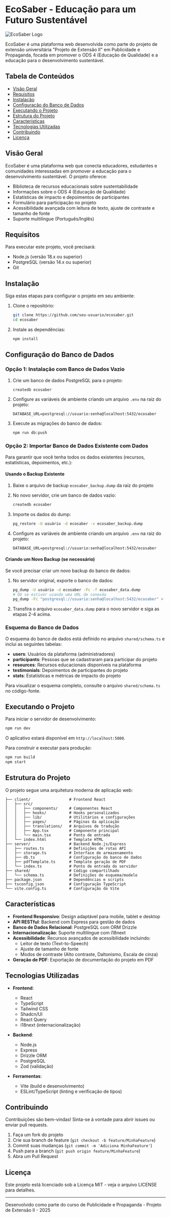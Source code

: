# EcoSaber - Educação para um Futuro Sustentável

![EcoSaber Logo](https://static.wixstatic.com/media/977b37_7e9c4c19bbea4a5dbe1ed07f57f89a45~mv2.png/v1/fill/w_200,h_95,al_c,q_90/977b37_7e9c4c19bbea4a5dbe1ed07f57f89a45~mv2.png)

EcoSaber é uma plataforma web desenvolvida como parte do projeto de extensão universitária "Projeto de Extensão II" em Publicidade e Propaganda, focada em promover o ODS 4 (Educação de Qualidade) e a educação para o desenvolvimento sustentável.

## Tabela de Conteúdos

- [Visão Geral](#visão-geral)
- [Requisitos](#requisitos)
- [Instalação](#instalação)
- [Configuração do Banco de Dados](#configuração-do-banco-de-dados)
- [Executando o Projeto](#executando-o-projeto)
- [Estrutura do Projeto](#estrutura-do-projeto)
- [Características](#características)
- [Tecnologias Utilizadas](#tecnologias-utilizadas)
- [Contribuindo](#contribuindo)
- [Licença](#licença)

## Visão Geral

EcoSaber é uma plataforma web que conecta educadores, estudantes e comunidades interessadas em promover a educação para o desenvolvimento sustentável. O projeto oferece:

- Biblioteca de recursos educacionais sobre sustentabilidade
- Informações sobre o ODS 4 (Educação de Qualidade)
- Estatísticas de impacto e depoimentos de participantes
- Formulário para participação no projeto
- Acessibilidade avançada com leitura de texto, ajuste de contraste e tamanho de fonte
- Suporte multilíngue (Português/Inglês)

## Requisitos

Para executar este projeto, você precisará:

- Node.js (versão 18.x ou superior)
- PostgreSQL (versão 14.x ou superior)
- Git

## Instalação

Siga estas etapas para configurar o projeto em seu ambiente:

1. Clone o repositório:
   ```bash
   git clone https://github.com/seu-usuario/ecosaber.git
   cd ecosaber
   ```

2. Instale as dependências:
   ```bash
   npm install
   ```

## Configuração do Banco de Dados

### Opção 1: Instalação com Banco de Dados Vazio

1. Crie um banco de dados PostgreSQL para o projeto:
   ```bash
   createdb ecosaber
   ```

2. Configure as variáveis de ambiente criando um arquivo `.env` na raiz do projeto:
   ```
   DATABASE_URL=postgresql://usuario:senha@localhost:5432/ecosaber
   ```

3. Execute as migrações do banco de dados:
   ```bash
   npm run db:push
   ```

### Opção 2: Importar Banco de Dados Existente com Dados

Para garantir que você tenha todos os dados existentes (recursos, estatísticas, depoimentos, etc.):

#### Usando o Backup Existente

1. Baixe o arquivo de backup `ecosaber_backup.dump` da raiz do projeto

2. No novo servidor, crie um banco de dados vazio:
   ```bash
   createdb ecosaber
   ```

3. Importe os dados do dump:
   ```bash
   pg_restore -U usuário -d ecosaber -v ecosaber_backup.dump
   ```

4. Configure as variáveis de ambiente criando um arquivo `.env` na raiz do projeto:
   ```
   DATABASE_URL=postgresql://usuario:senha@localhost:5432/ecosaber
   ```

#### Criando um Novo Backup (se necessário)

Se você precisar criar um novo backup do banco de dados:

1. No servidor original, exporte o banco de dados:
   ```bash
   pg_dump -U usuário -d ecosaber -Fc -f ecosaber_data.dump
   # OU se estiver usando uma URL de conexão
   pg_dump -Fc "postgresql://usuario:senha@localhost:5432/ecosaber" > ecosaber_data.dump
   ```

2. Transfira o arquivo `ecosaber_data.dump` para o novo servidor e siga as etapas 2-4 acima.

### Esquema do Banco de Dados

O esquema do banco de dados está definido no arquivo `shared/schema.ts` e inclui as seguintes tabelas:

- **users**: Usuários da plataforma (administradores)
- **participants**: Pessoas que se cadastraram para participar do projeto
- **resources**: Recursos educacionais disponíveis na plataforma
- **testimonials**: Depoimentos de participantes do projeto
- **stats**: Estatísticas e métricas de impacto do projeto

Para visualizar o esquema completo, consulte o arquivo `shared/schema.ts` no código-fonte.

## Executando o Projeto

Para iniciar o servidor de desenvolvimento:

```bash
npm run dev
```

O aplicativo estará disponível em `http://localhost:5000`.

Para construir e executar para produção:

```bash
npm run build
npm start
```

## Estrutura do Projeto

O projeto segue uma arquitetura moderna de aplicação web:

```
├── client/                 # Frontend React
│   ├── src/
│   │   ├── components/     # Componentes React
│   │   ├── hooks/          # Hooks personalizados
│   │   ├── lib/            # Utilitários e configurações
│   │   ├── pages/          # Páginas da aplicação
│   │   ├── translations/   # Arquivos de tradução
│   │   ├── App.tsx         # Componente principal
│   │   └── main.tsx        # Ponto de entrada
│   └── index.html          # Template HTML
├── server/                 # Backend Node.js/Express
│   ├── routes.ts           # Definições de rotas API
│   ├── storage.ts          # Interface de armazenamento
│   ├── db.ts               # Configuração do banco de dados
│   ├── pdfTemplate.ts      # Template geração de PDF
│   └── index.ts            # Ponto de entrada do servidor
├── shared/                 # Código compartilhado
│   └── schema.ts           # Definições de esquema/modelo
├── package.json            # Dependências e scripts
├── tsconfig.json           # Configuração TypeScript
└── vite.config.ts          # Configuração do Vite
```

## Características

- **Frontend Responsivo**: Design adaptável para mobile, tablet e desktop
- **API RESTful**: Backend com Express para gestão de dados
- **Banco de Dados Relacional**: PostgreSQL com ORM Drizzle
- **Internacionalização**: Suporte multilíngue com i18next
- **Acessibilidade**: Recursos avançados de acessibilidade incluindo:
  - Leitor de texto (Text-to-Speech)
  - Ajuste de tamanho de fonte
  - Modos de contraste (Alto contraste, Daltonismo, Escala de cinza)
- **Geração de PDF**: Exportação de documentação do projeto em PDF

## Tecnologias Utilizadas

- **Frontend**:
  - React
  - TypeScript
  - Tailwind CSS
  - Shadcn/UI
  - React Query
  - i18next (internacionalização)

- **Backend**:
  - Node.js
  - Express
  - Drizzle ORM
  - PostgreSQL
  - Zod (validação)

- **Ferramentas**:
  - Vite (build e desenvolvimento)
  - ESLint/TypeScript (linting e verificação de tipos)

## Contribuindo

Contribuições são bem-vindas! Sinta-se à vontade para abrir issues ou enviar pull requests.

1. Faça um fork do projeto
2. Crie sua branch de feature (`git checkout -b feature/MinhaFeature`)
3. Commit suas mudanças (`git commit -m 'Adiciona MinhaFeature'`)
4. Push para a branch (`git push origin feature/MinhaFeature`)
5. Abra um Pull Request

## Licença

Este projeto está licenciado sob a Licença MIT - veja o arquivo LICENSE para detalhes.

---

Desenvolvido como parte do curso de Publicidade e Propaganda - Projeto de Extensão II - 2025